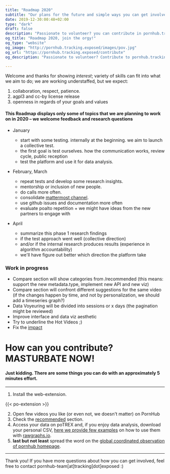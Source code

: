 ```yaml
---
title: "Roadmap 2020"
subtitle: "Our plans for the future and simple ways you can get involved"
date: 2019-12-30:00:48+02:00
type: "dark"
draft: false
description: "Passionate to volunteer? you can contribute in pornhub.tracking.exposed. All skills are welcomed. We are broke and unfunded but hopefully we'll find means to sustain ourselves and our team"
og_title: "Roadmap 2020, join the orgy!"
og_type: "website"
og_image: "http://pornhub.tracking.exposed/images/pov.jpg"
og_url: "https://pornhub.tracking.exposed/contribute"
og_description: "Passionate to volunteer? Contribute to pornhub.tracking.exposed! All skills are welcomed, even non-programmers can contribute to free software projects :)"

---
```


Welcome and thanks for showing *interest*; variety of skills can fit into what we aim to do; we are working understaffed, but we expect:

1) collaboration, respect, patience.
2) agpl3 and cc-by license release
3) openness in regards of your goals and values

#### This Roadmap displays only some of topics that we are planning to work on in 2020 – we welcome feedback and research questions

* January
  * start with some testing. internally at the beginning. we aim to launch a collective test.
  * the first goal is test ourselves. how the communication works, review cycle, public reception
  * test the platform and use it for data analysis.

* February, March
  * repeat tests and develop some research insights.
  * mentorship or inclusion of new people.
  * do calls more often.
  * consolidate [mattermost channel](https://chat.securitywithoutborders.org/community/channels/trackingexposed).
  * use github issues and documentation more often
  * evaluate poalto repetition + we might have ideas from the new partners to engage with

* April
  * summarize this phase 1 research findings
  * if the test approach went well (collective direction)
  * and/or if the internal research produces results (experience in algorithm accountability)
  * we'll have figure out better which direction the platform take

### Work in progress

* Compare section will show categories from /recommended (this means: support the new metadata.type, implement new API and new viz)
* Compare section will confront different suggestions for the same video (if the changes happen by time, and not by personalization, we should add a timeseries graph?)
* Data Voyeuring will be divided into sessions or x days (the pagination might be reviewed)
* Improve interface and data viz aesthetic
* Try to underline the Hot Videos ;)
* Fix the [impact](/impact)

# How can you contribute? MASTURBATE NOW!

#### Just kidding. There are some things you can do with an approximately 5 minutes effort.

---

  1. Install the web-extension.

{{< po-extension >}}

  2. Open few videos you like (or even not, we doesn't matter) on PornHub
  3. Check the [recommended](https://www.pornhub.com/recommended) section.
  4. Access your data on poTREX and, if you enjoy data analysis, download your personal CSV, [here we provide few examples](/examples) on how to use them with [rawgraphs.io](https://rawgraphs.io).
  5. **last but not least** spread the word on the [global coordinated observation of pornhub homepage](/potest/1).

---

 Thank you! If you have more questions about how you can get involved, feel free to contact pornhub-team[at]tracking[dot]exposed :)
